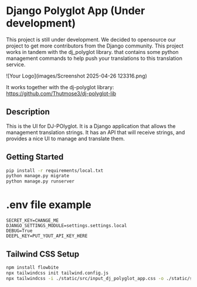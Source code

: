 
# Django Polyglot App (Under development)
This project is still under development. We decided to opensource our project to get more contributors from the Django community.
This project works in tandem with the dj_polyglot library. that contains some python management commands to help push your translations to this translation service.

![Your Logo](images/Screenshot 2025-04-26 123316.png)

It works together with the dj-polyglot library: https://github.com/Thutmose3/dj-polyglot-lib

## Description
This is the UI for DJ-POlyglot. It is a Django application that allows the management translation strings. It has an API that will receive strings, and provides a nice UI to manage and translate them.

## Getting Started
``` bash
pip install -r requirements/local.txt
python manage.py migrate
python manage.py runserver
```

# .env file example
```env
SECRET_KEY=CHANGE_ME
DJANGO_SETTINGS_MODULE=settings.settings.local
DEBUG=True
DEEPL_KEY=PUT_YOUT_API_KEY_HERE
```

## Tailwind CSS Setup
```bash
npm install flowbite
npx tailwindcss init tailwind.config.js
npx tailwindcss -i ./static/src/input_dj_polyglot_app.css -o ./static/src/output_dj_polyglot_app.css --watch
```